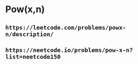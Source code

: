 # Pow(x,n)

## `https://leetcode.com/problems/powx-n/description/`

## `https://neetcode.io/problems/pow-x-n?list=neetcode150`
